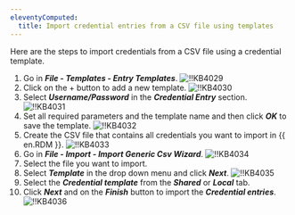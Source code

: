 ```yaml
---
eleventyComputed:
  title: Import credential entries from a CSV file using templates
---
```

Here are the steps to import credentials from a CSV file using a credential template.

1. Go in ***File - Templates - Entry Templates***.
![!!KB4029](https://cdnweb.devolutions.net/docs/docs_en_kb_KB4029.png)
1. Click on the + button to add a new template.
![!!KB4030](https://cdnweb.devolutions.net/docs/docs_en_kb_KB4030.png)
1. Select ***Username/Password*** in the ***Credential Entry*** section.
![!!KB4031](https://cdnweb.devolutions.net/docs/docs_en_kb_KB4031.png)
1. Set all required parameters and the template name and then click ***OK*** to save the template.
![!!KB4032](https://cdnweb.devolutions.net/docs/docs_en_kb_KB4032.png)
1. Create the CSV file that contains all credentials you want to import in {{ en.RDM }}.
![!!KB4033](https://cdnweb.devolutions.net/docs/docs_en_kb_KB4033.png)
1. Go in ***File - Import - Import Generic Csv Wizard***.
![!!KB4034](https://cdnweb.devolutions.net/docs/docs_en_kb_KB4034.png)
1. Select the file you want to import.
1. Select ***Template*** in the drop down menu and click ***Next***.
![!!KB4035](https://cdnweb.devolutions.net/docs/docs_en_kb_KB4035.png)
1. Select the ***Credential template*** from the ***Shared*** or ***Local*** tab.
1. Click ***Next*** and on the ***Finish*** button to import the ***Credential entries***.
![!!KB4036](https://cdnweb.devolutions.net/docs/docs_en_kb_KB4036.png)
